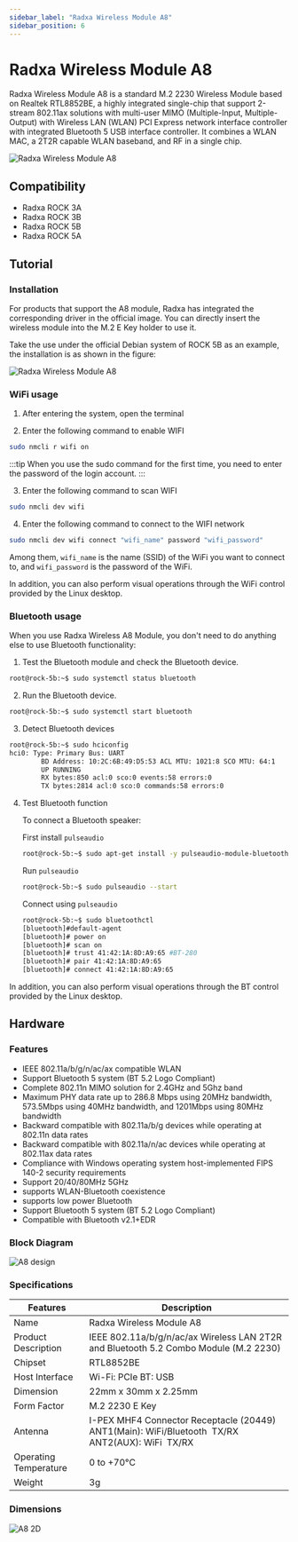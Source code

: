 ```yaml
---
sidebar_label: "Radxa Wireless Module A8"
sidebar_position: 6
---
```


# Radxa Wireless Module A8

Radxa Wireless Module A8 is a standard M.2 2230 Wireless Module based on Realtek RTL8852BE, a highly integrated single-chip that support 2-stream 802.11ax solutions with multi-user MIMO (Multiple-Input, Multiple-Output) with Wireless LAN (WLAN) PCI Express network interface controller with integrated Bluetooth 5 USB interface controller. It combines a WLAN MAC, a 2T2R capable WLAN baseband, and RF in a single chip.

![Radxa Wireless Module A8](/img/accessories/a8-module-01.webp)

## Compatibility

- Radxa ROCK 3A
- Radxa ROCK 3B
- Radxa ROCK 5B
- Radxa ROCK 5A

## Tutorial

### Installation

For products that support the A8 module, Radxa has integrated the corresponding driver in the official image. You can directly insert the wireless module into the M.2 E Key holder to use it.

Take the use under the official Debian system of ROCK 5B as an example, the installation is as shown in the figure:

![Radxa Wireless Module A8](/img/accessories/a8-module-02.webp)

### WiFi usage

1. After entering the system, open the terminal

2. Enter the following command to enable WIFI

```bash
sudo nmcli r wifi on
```

:::tip
When you use the sudo command for the first time, you need to enter the password of the login account.
:::

3. Enter the following command to scan WIFI

```bash
sudo nmcli dev wifi
```

4. Enter the following command to connect to the WIFI network

```bash
sudo nmcli dev wifi connect "wifi_name" password "wifi_password"
```

Among them, `wifi_name` is the name (SSID) of the WiFi you want to connect to, and `wifi_password` is the password of the WiFi.

In addition, you can also perform visual operations through the WiFi control provided by the Linux desktop.

### Bluetooth usage

When you use Radxa Wireless A8 Module, you don't need to do anything else to use Bluetooth functionality:

1. Test the Bluetooth module and check the Bluetooth device.

```bash
root@rock-5b:~$ sudo systemctl status bluetooth
```

2. Run the Bluetooth device.

```bash
root@rock-5b:~$ sudo systemctl start bluetooth
```

3. Detect Bluetooth devices

```bash
root@rock-5b:~$ sudo hciconfig
hci0: Type: Primary Bus: UART
        BD Address: 10:2C:6B:49:D5:53 ACL MTU: 1021:8 SCO MTU: 64:1
        UP RUNNING
        RX bytes:850 acl:0 sco:0 events:58 errors:0
        TX bytes:2814 acl:0 sco:0 commands:58 errors:0
```

4. Test Bluetooth function

   To connect a Bluetooth speaker:

   First install `pulseaudio`

   ```bash
   root@rock-5b:~$ sudo apt-get install -y pulseaudio-module-bluetooth pulseaudio
   ```

   Run `pulseaudio`

   ```bash
   root@rock-5b:~$ sudo pulseaudio --start
   ```

   Connect using `pulseaudio`

   ```bash
   root@rock-5b:~$ sudo bluetoothctl
   [bluetooth]#default-agent
   [bluetooth]# power on
   [bluetooth]# scan on
   [bluetooth]# trust 41:42:1A:8D:A9:65 #BT-280
   [bluetooth]# pair 41:42:1A:8D:A9:65
   [bluetooth]# connect 41:42:1A:8D:A9:65
   ```

In addition, you can also perform visual operations through the BT control provided by the Linux desktop.

## Hardware

### Features

- IEEE 802.11a/b/g/n/ac/ax compatible WLAN
- Support Bluetooth 5 system (BT 5.2 Logo Compliant)
- Complete 802.11n MIMO solution for 2.4GHz and 5Ghz band
- Maximum PHY data rate up to 286.8 Mbps using 20MHz bandwidth, 573.5Mbps using 40MHz bandwidth, and 1201Mbps using 80MHz bandwidth
- Backward compatible with 802.11a/b/g devices while operating at 802.11n data rates
- Backward compatible with 802.11a/n/ac devices while operating at 802.11ax data rates
- Compliance with Windows operating system host-implemented FIPS 140-2 security requirements
- Support 20/40/80MHz 5GHz
- supports WLAN-Bluetooth coexistence
- supports low power Bluetooth
- Support Bluetooth 5 system (BT 5.2 Logo Compliant)
- Compatible with Bluetooth v2.1+EDR

### Block Diagram

![A8 design](/img/accessories/wireless-a8-block-diagram.webp)

### Specifications

| Features              | Description                                                                                      |
| --------------------- | ------------------------------------------------------------------------------------------------ |
| Name                  | Radxa Wireless Module A8                                                                         |
| Product Description   | IEEE 802.11a/b/g/n/ac/ax Wireless LAN 2T2R and Bluetooth 5.2 Combo Module (M.2 2230)             |
| Chipset               | RTL8852BE                                                                                        |
| Host Interface        | Wi-Fi: PCIe BT: USB                                                                              |
| Dimension             | 22mm x 30mm x 2.25mm                                                                             |
| Form Factor           | M.2 2230 E Key                                                                                   |
| Antenna               | I-PEX MHF4 Connector Receptacle (20449) ANT1(Main): WiFi/Bluetooth  TX/RX ANT2(AUX): WiFi  TX/RX |
| Operating Temperature | 0 to +70°C                                                                                       |
| Weight                | 3g                                                                                               |

### Dimensions

![A8 2D](/img/accessories/radxa-wireless-module-2d.webp)
